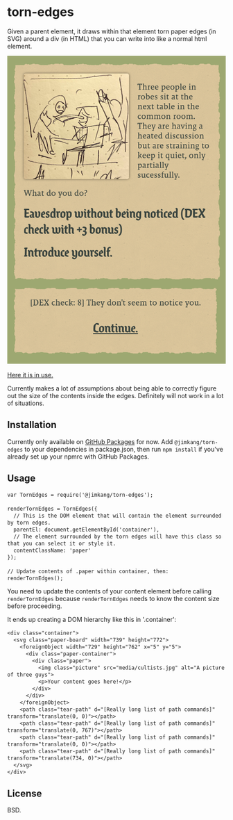 torn-edges
==================

Given a parent element, it draws within that element torn paper edges (in SVG) around a div (in HTML) that you can write into like a normal html element.

![Torn edges example screenshot](meta/torn-edges-example.png)

[Here it is in use.](https://jimkang.com/moif)

Currently makes a lot of assumptions about being able to correctly figure out the size of the contents inside the edges. Definitely will not work in a lot of situations.

Installation
------------

Currently only available on [GitHub Packages](https://help.github.com/en/github/managing-packages-with-github-packages/configuring-npm-for-use-with-github-packages#installing-a-package) for now. Add `@jimkang/torn-edges` to your dependencies in package.json, then run `npm install` if you've already set up your npmrc with GitHub Packages.

Usage
-----

    var TornEdges = require('@jimkang/torn-edges');

    renderTornEdges = TornEdges({
      // This is the DOM element that will contain the element surrounded by torn edges.
      parentEl: document.getElementById('container'),
      // The element surrounded by the torn edges will have this class so that you can select it or style it.
      contentClassName: 'paper'
    });

    // Update contents of .paper within container, then:
    renderTornEdges();

You need to update the contents of your content element before calling `renderTornEdges` because `renderTornEdges` needs to know the content size before proceeding.

It ends up creating a DOM hierarchy like this in '.container':

    <div class="container">
      <svg class="paper-board" width="739" height="772">
        <foreignObject width="729" height="762" x="5" y="5">
          <div class="paper-container">
            <div class="paper">
              <img class="picture" src="media/cultists.jpg" alt="A picture of three guys">
              <p>Your content goes here!</p>
            </div>
          </div>
        </foreignObject>
        <path class="tear-path" d="[Really long list of path commands]" transform="translate(0, 0)"></path>
        <path class="tear-path" d="[Really long list of path commands]" transform="translate(0, 767)"></path>
        <path class="tear-path" d="[Really long list of path commands]" transform="translate(0, 0)"></path>
        <path class="tear-path" d="[Really long list of path commands]" transform="translate(734, 0)"></path>
      </svg>
    </div>

License
-------

BSD.
